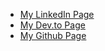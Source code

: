 - [My LinkedIn Page](https://www.linkedin.com/in/sung-ju-yea-84b99920a/)
- [My Dev.to Page](https://dev.to/uponthesky)
- [My Github Page](https://github.com/uponTheSky)
